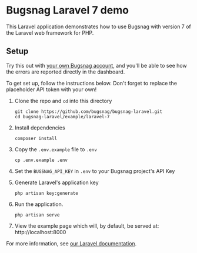 # Bugsnag Laravel 7 demo

This Laravel application demonstrates how to use Bugsnag with version 7 of the Laravel web framework for PHP.

## Setup

Try this out with [your own Bugsnag account](https://app.bugsnag.com/user/new), and you'll be able to see how the errors are reported directly in the dashboard.

To get set up, follow the instructions below. Don't forget to replace the placeholder API token with your own!


1. Clone the repo and `cd` into this directory
    ```shell
    git clone https://github.com/bugsnag/bugsnag-laravel.git
    cd bugsnag-laravel/example/laravel-7
    ```

1. Install dependencies
    ```shell
    composer install
    ```

1. Copy the `.env.example` file to `.env`
    ```shell
    cp .env.example .env
    ```

1. Set the `BUGSNAG_API_KEY` in `.env` to your Bugsnag project's API Key

1. Generate Laravel's application key
    ```shell
    php artisan key:generate
    ```

1. Run the application.
    ```shell
    php artisan serve
    ```

1. View the example page which will, by default, be served at: http://localhost:8000

For more information, see [our Laravel documentation](https://docs.bugsnag.com/platforms/php/laravel/).
